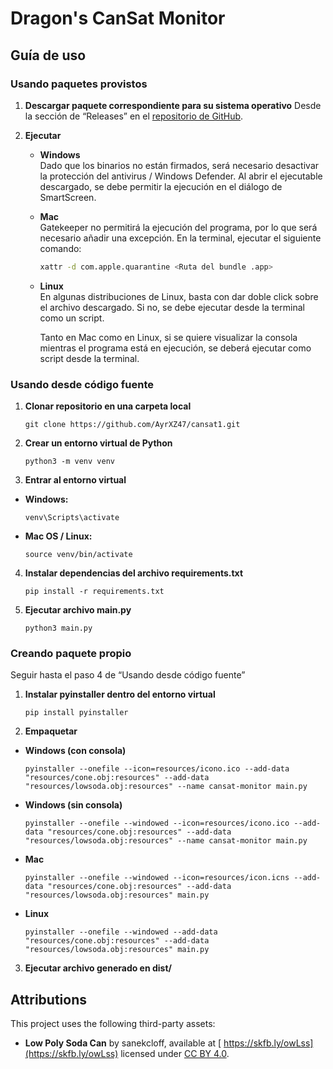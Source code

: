 # Dragon's CanSat Monitor

## Guía de uso

### Usando paquetes provistos

1. **Descargar paquete correspondiente para su sistema operativo** Desde la sección de “Releases” en el [repositorio de GitHub](https://github.com/AyrXZ47/cansat1/releases).

2. **Ejecutar**

   - **Windows**  
     Dado que los binarios no están firmados, será necesario desactivar la protección del antivirus / Windows Defender. Al abrir el ejecutable descargado, se debe permitir la ejecución en el diálogo de SmartScreen.

   - **Mac**  
     Gatekeeper no permitirá la ejecución del programa, por lo que será necesario añadir una excepción. En la terminal, ejecutar el siguiente comando:
     ```sh
     xattr -d com.apple.quarantine <Ruta del bundle .app>
     ```

   - **Linux**  
     En algunas distribuciones de Linux, basta con dar doble click sobre el archivo descargado. Si no, se debe ejecutar desde la terminal como un script.
   
     Tanto en Mac como en Linux, si se quiere visualizar la consola mientras el programa está en ejecución, se deberá ejecutar como script desde la terminal.

### Usando desde código fuente

1. **Clonar repositorio en una carpeta local**
     ```
     git clone https://github.com/AyrXZ47/cansat1.git
     ```
2. **Crear un entorno virtual de Python**
    ```
    python3 -m venv venv
    ```
   
3. **Entrar al entorno virtual**

- **Windows:**
  ```
  venv\Scripts\activate
  ```

- **Mac OS / Linux:**
  ```
  source venv/bin/activate
  ```

4. **Instalar dependencias del archivo requirements.txt**
    ```
    pip install -r requirements.txt
    ```
5. **Ejecutar archivo main.py**
    ```
    python3 main.py
    ```

### Creando paquete propio

Seguir hasta el paso 4 de “Usando desde código fuente”

1. **Instalar pyinstaller dentro del entorno virtual**
    ```
    pip install pyinstaller
    ```
   
2. **Empaquetar**

- **Windows (con consola)**
  ```
  pyinstaller --onefile --icon=resources/icono.ico --add-data "resources/cone.obj:resources" --add-data "resources/lowsoda.obj:resources" --name cansat-monitor main.py
  ```

- **Windows (sin consola)**
  ```
  pyinstaller --onefile --windowed --icon=resources/icono.ico --add-data "resources/cone.obj:resources" --add-data "resources/lowsoda.obj:resources" --name cansat-monitor main.py
  ```

- **Mac**
  ```
  pyinstaller --onefile --windowed --icon=resources/icon.icns --add-data "resources/cone.obj:resources" --add-data "resources/lowsoda.obj:resources" main.py
  ```

- **Linux**
  ```
  pyinstaller --onefile --windowed --add-data "resources/cone.obj:resources" --add-data "resources/lowsoda.obj:resources" main.py
  ```

3. **Ejecutar archivo generado en dist/**


## Attributions

This project uses the following third-party assets:

- **Low Poly Soda Can** by sanekcloff, available at [ https://skfb.ly/owLss](https://skfb.ly/owLss) licensed under [CC BY 4.0](https://creativecommons.org/licenses/by/4.0/).